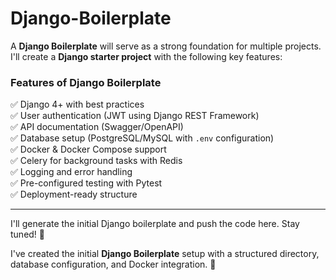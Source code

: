 # Django-Boilerplate

A **Django Boilerplate** will serve as a strong foundation for multiple projects. I'll create a **Django starter project** with the following key features:

### **Features of Django Boilerplate**
✅ Django 4+ with best practices  
✅ User authentication (JWT using Django REST Framework)  
✅ API documentation (Swagger/OpenAPI)  
✅ Database setup (PostgreSQL/MySQL with `.env` configuration)  
✅ Docker & Docker Compose support  
✅ Celery for background tasks with Redis  
✅ Logging and error handling  
✅ Pre-configured testing with Pytest  
✅ Deployment-ready structure  

---

I'll generate the initial Django boilerplate and push the code here. Stay tuned! 🚀

I've created the initial **Django Boilerplate** setup with a structured directory, database configuration, and Docker integration. 🚀
